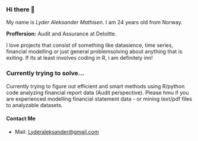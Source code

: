 ### Hi there 👋

My name is *Lyder Aleksander Mathisen*. I am 24 years old from Norway. 

**Proffersion:** Audit and Assurance at Deloitte. 

I love projects that consist of something like datasience, time series, financial modelling or just general problemsolving about anything that is exiting. If its at least involves coding in R, i am definitely inn!

### Currently trying to solve...

Currently trying to figure out efficient and smart methods using R/python code analyzing financial report data (Audit perspective). Please hmu if you are experienced modelling financial statement data - or mining text/pdf files to analyzable datasets. 


#### Contact Me


* Mail: Lyderaleksander@gmail.com





